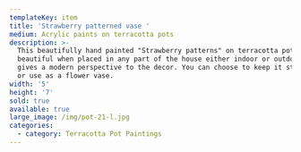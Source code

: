 ```yaml
---
templateKey: item
title: 'Strawberry patterned vase '
medium: Acrylic paints on terracotta pots
description: >-
  This beautifully hand painted "Strawberry patterns" on terracotta pot looks
  beautiful when placed in any part of the house either indoor or outdoor. It
  gives a modern perspective to the decor. You can choose to keep it stand alone
  or use as a flower vase.
width: '5'
height: '7'
sold: true
available: true
large_image: /img/pot-21-l.jpg
categories:
  - category: Terracotta Pot Paintings
---
```


